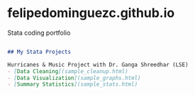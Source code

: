 # felipedominguezc.github.io
Stata coding portfolio

```markdown

## My Stata Projects

Hurricanes & Music Project with Dr. Ganga Shreedhar (LSE)
- [Data Cleaning](sample_cleanup.html)
- [Data Visualization](sample_graphs.html)
- [Summary Statistics](sample_stats.html)
